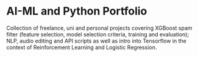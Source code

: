 # AI-ML and Python Portfolio
Collection of freelance, uni and personal projects covering XGBoost spam filter (feature selection, model selection criteria, training and evaluation); NLP, audio editing and API scripts as well as intro into Tensorflow in the context of Reinforcement Learning and Logistic Regression.
